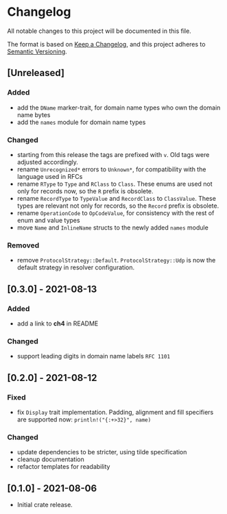 # Changelog
All notable changes to this project will be documented in this file.

The format is based on [Keep a Changelog](https://keepachangelog.com/en/1.0.0/),
and this project adheres to [Semantic Versioning](https://semver.org/spec/v2.0.0.html).


## [Unreleased]
### Added
- add the `DName` marker-trait, for domain name types who own the domain name bytes
- add the `names` module for domain name types

### Changed
- starting from this release the tags are prefixed with `v`.
  Old tags were adjusted accordingly.
- rename `Unrecognized*` errors to `Unknown*`, for compatibility with the language used
  in RFCs
- rename `RType` to `Type` and `RClass` to `Class`. These enums are used not only for
  records now, so the `R` prefix is obsolete.
- rename `RecordType` to `TypeValue` and `RecordClass` to `ClassValue`. These types are
  relevant not only for records, so the `Record` prefix is obsolete.
- rename `OperationCode` to `OpCodeValue`, for consistency with the rest of enum
  and value types
- move `Name` and `InlineName` structs to the newly added `names` module

### Removed
- remove `ProtocolStrategy::Default`. `ProtocolStrategy::Udp` is now the default strategy
  in resolver configuration.


## [0.3.0] - 2021-08-13
### Added
- add a link to **ch4** in README

### Changed
- support leading digits in domain name labels `RFC 1101`


## [0.2.0] - 2021-08-12
### Fixed
- fix `Display` trait implementation. Padding, alignment and fill specifiers are
  supported now: `println!("{:+>32}", name)`

### Changed
- update dependencies to be stricter, using tilde specification
- cleanup documentation
- refactor templates for readability


## [0.1.0] - 2021-08-06

- Initial crate release.
